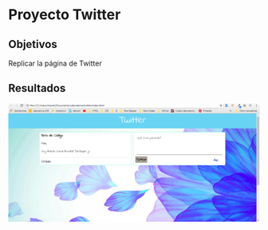 # Proyecto Twitter

## Objetivos

 Replicar la página de Twitter

## Resultados

 ![Proyecto Twitter](assets/imgs/results/result.png "Twitter")
